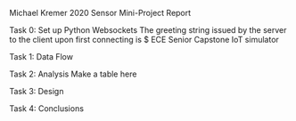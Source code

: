 Michael Kremer
2020 Sensor Mini-Project Report

Task 0: Set up Python Websockets
    The greeting string issued by the server to the client upon first connecting is
    $ ECE Senior Capstone IoT simulator
    
Task 1: Data Flow
    
Task 2: Analysis
    Make a table here

Task 3: Design

Task 4: Conclusions

